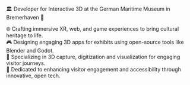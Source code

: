 <!---
LucaJunge/LucaJunge is a ✨ special ✨ repository because its `README.md` (this file) appears on your GitHub profile.
You can click the Preview link to take a look at your changes.
--->

🏛️ Developer for Interactive 3D at the German Maritime Museum in Bremerhaven 📍  

🌐 Crafting immersive XR, web, and game experiences to bring cultural heritage to life.  
🎮 Designing engaging 3D apps for exhibits using open-source tools like Blender and Godot.  
📸 Specializing in 3D capture, digitization and visualization for engaging visitor journeys.  
🎯 Dedicated to enhancing visitor engagement and accessibility through innovative, open tech.  

